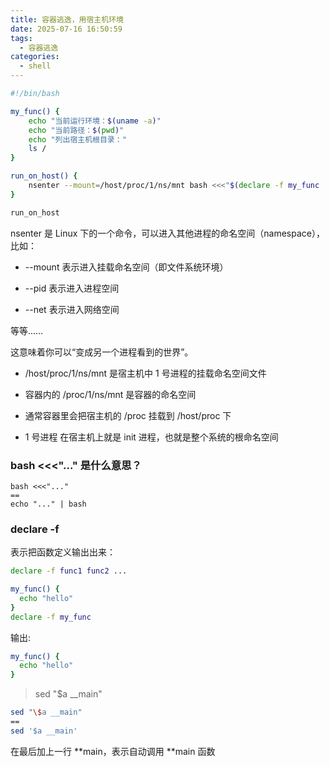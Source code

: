 ```yaml
---
title: 容器逃逸，用宿主机环境
date: 2025-07-16 16:50:59
tags:
  - 容器逃逸
categories:
  - shell
---
```


```bash
#!/bin/bash

my_func() {
    echo "当前运行环境：$(uname -a)"
    echo "当前路径：$(pwd)"
    echo "列出宿主机根目录："
    ls /
}

run_on_host() {
    nsenter --mount=/host/proc/1/ns/mnt bash <<<"$(declare -f my_func |  sed "\$a my_func")" # declare -f my_func —— 打印 my_func 函数定义。sed '$a my_func' —— 在函数定义最后一行追加一行 my_func，用于自动执行
}

run_on_host
```

nsenter 是 Linux 下的一个命令，可以进入其他进程的命名空间（namespace），比如：

- --mount 表示进入挂载命名空间（即文件系统环境）

- --pid 表示进入进程空间

- --net 表示进入网络空间

等等……

这意味着你可以“变成另一个进程看到的世界”。

- /host/proc/1/ns/mnt 是宿主机中 1 号进程的挂载命名空间文件

- 容器内的 /proc/1/ns/mnt 是容器的命名空间

- 通常容器里会把宿主机的 /proc 挂载到 /host/proc 下

- 1 号进程 在宿主机上就是 init 进程，也就是整个系统的根命名空间

### bash <<<"..." 是什么意思？

```bsah
bash <<<"..."
==
echo "..." | bash
```

### declare -f

表示把函数定义输出出来：

```bash
declare -f func1 func2 ...
```

```bash
my_func() {
  echo "hello"
}
declare -f my_func
```

输出:

```bash
my_func() {
  echo "hello"
}
```

> sed "\$a \_\_main"

```bash
sed "\$a __main"
==
sed '$a __main'
```

在最后加上一行 **main，表示自动调用 **main 函数
